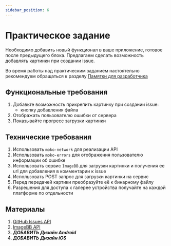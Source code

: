 ```yaml
---
sidebar_position: 6
---
```


# Практическое задание
Необходимо добавить новый функционал в ваше приложение, готовое после предыдущего блока.
Предлагаем сделать возможность добавлять картинки при создании issue.

Во время работы над практическим заданием настоятельно рекомендуем обращаться к разделу [Памятки для разработчика](../memos/function)

## Функциональные требования
1. Добавьте возможность прикрепить картинку при создании issue:
    - кнопку добавления файла
2. Отображать пользователю ошибки от сервера
3. Показывайте прогресс загрузки картинки

## Технические требования
1. Использовать `moko-network` для реализации API
2. Использовать `moko-errors` для отображения пользователю информации об ошибке
3. Использовать сервис `ImageBB` для загрузки картинки и получения ее url для добавления в комментарии к issue
4. Использовать POST запрос для загрузки картинки на сервис
5. Перед передачей картики преобразуйте её к бинарному файлу
6. Разрешения для доступа к галерее устройства получайте на каждой платформе по отдельности

## Материалы
1. [GitHub Issues API](https://docs.github.com/en/rest/issues/issues#about-the-issues-api)
2. [ImageBB API](https://api.imgbb.com/)
3. ***ДОБАВИТЬ Дизайн Android***
4. ***ДОБАВИТЬ Дизайн iOS***